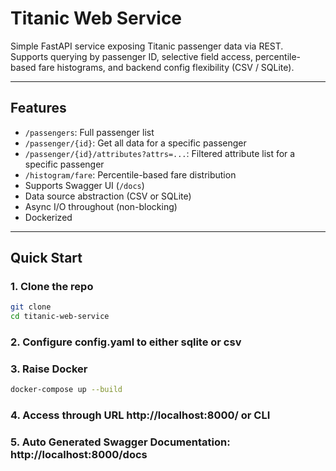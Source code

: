 # Titanic Web Service

Simple FastAPI service exposing Titanic passenger data via REST.  
Supports querying by passenger ID, selective field access, percentile-based fare histograms, and backend config flexibility (CSV / SQLite).

---

## Features

- `/passengers`: Full passenger list
- `/passenger/{id}`: Get all data for a specific passenger
- `/passenger/{id}/attributes?attrs=...`: Filtered attribute list for a specific passenger
- `/histogram/fare`: Percentile-based fare distribution
- Supports Swagger UI (`/docs`)
- Data source abstraction (CSV or SQLite)
- Async I/O throughout (non-blocking)
- Dockerized

---

## Quick Start

### 1. Clone the repo

```bash
git clone 
cd titanic-web-service
```
### 2. Configure config.yaml to either sqlite or csv

### 3. Raise Docker
```bash
docker-compose up --build
```

### 4. Access through URL http://localhost:8000/ or CLI

### 5. Auto Generated Swagger Documentation: http://localhost:8000/docs
